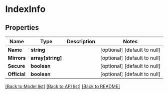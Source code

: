 # IndexInfo

## Properties
Name | Type | Description | Notes
------------ | ------------- | ------------- | -------------
**Name** | **string** |  | [optional] [default to null]
**Mirrors** | **array[string]** |  | [optional] [default to null]
**Secure** | **boolean** |  | [optional] [default to null]
**Official** | **boolean** |  | [optional] [default to null]

[[Back to Model list]](../README.md#documentation-for-models) [[Back to API list]](../README.md#documentation-for-api-endpoints) [[Back to README]](../README.md)



